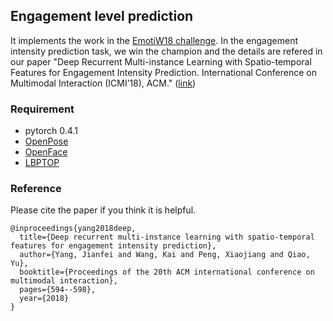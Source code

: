 ## Engagement level prediction

It implements the work in the [EmotiW18 challenge](https://sites.google.com/view/emotiw2018/home). In the engagement intensity prediction task, we win the champion and the details are refered in our paper "Deep Recurrent Multi-instance Learning with Spatio-temporal Features for Engagement Intensity Prediction. International Conference on Multimodal Interaction (ICMI’18), ACM." ([link](https://dl.acm.org/doi/abs/10.1145/3242969.3264981))

### Requirement

* pytorch 0.4.1
* [OpenPose](https://github.com/CMU-Perceptual-Computing-Lab/openpose)
* [OpenFace](http://cmusatyalab.github.io/openface/)
* [LBPTOP](http://www.cse.oulu.fi/CMV/Downloads/LBPMatlab)

### Reference

Please cite the paper if you think it is helpful.
```
@inproceedings{yang2018deep,
  title={Deep recurrent multi-instance learning with spatio-temporal features for engagement intensity prediction},
  author={Yang, Jianfei and Wang, Kai and Peng, Xiaojiang and Qiao, Yu},
  booktitle={Proceedings of the 20th ACM international conference on multimodal interaction},
  pages={594--598},
  year={2018}
}
```
